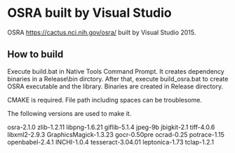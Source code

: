 # OSRA built by Visual Studio
OSRA <https://cactus.nci.nih.gov/osra/> built by Visual Studio 2015.

## How to build

Execute build.bat in Native Tools Command Prompt. It creates dependency binaries in a Release\bin dirctory. 
After that, execute build_osra.bat to create OSRA executable and the library. Binaries are created in Release directory.

CMAKE is required.
File path including spaces can be troublesome.

The following versions are used to make it.

osra-2.1.0
zlib-1.2.11
libpng-1.6.21
giflib-5.1.4
jpeg-9b
jbigkit-2.1
tiff-4.0.6
libxml2-2.9.3
GraphicsMagick-1.3.23
gocr-0.50pre
ocrad-0.25
potrace-1.15
openbabel-2.4.1
INCHI-1.0.4
tesseract-3.04.01
leptonica-1.73
tclap-1.2.1
